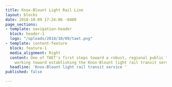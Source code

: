 ```yaml
---
title: Knox-Blount Light Rail Line
layout: blocks
date: 2018-10-09 17:24:06 -0400
page_sections:
- template: navigation-header
  block: header-1
  logo: "/uploads/2018/10/09/taet.png"
- template: content-feature
  block: feature-1
  media_alignment: Right
  content: One of TAET's first steps toward a robust, regional public transit system    is
    working toward establishing the Knox-Blount light rail transit service.
  headline: 'Knox-Blount light rail transit service '
published: false

---
```


